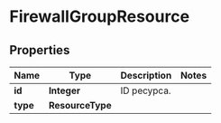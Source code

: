 

# FirewallGroupResource


## Properties

| Name | Type | Description | Notes |
|------------ | ------------- | ------------- | -------------|
|**id** | **Integer** | ID ресурса. |  |
|**type** | **ResourceType** |  |  |



